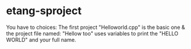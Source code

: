 # etang-sproject
You have to choices:
                   The first project "Helloworld.cpp" is the basic one & the project file named: "Hellow too" uses variables to print the "HELLO WORLD" and your full name.
